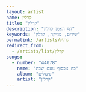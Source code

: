 ```yaml
---
layout: artist
name: קרלין
title: "קרלין"
description: "דף האמן קרלין"
keywords: "שירים, מוזיקה, קרלין"
permalink: /artists/קרלין
redirect_from:
  - /artists/list/קרלין
songs:
  - number: "44078"
    name: "כה אכסוף נועם שבת"
    album: "סינגלים"
    artist: "קרלין"
---
```

